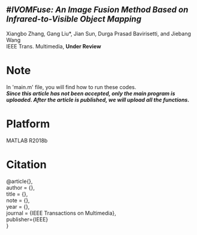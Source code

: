 
#***IVOMFuse: An Image Fusion Method Based on Infrared-to-Visible Object Mapping***  
---
Xiangbo Zhang, Gang Liu*, Jian Sun, Durga Prasad Bavirisetti, and Jiebang Wang  
IEEE Trans. Multimedia, **Under Review**
# Note

In 'main.m' file, you will find how to run these codes.  
***Since this article has not been accepted, only the main program is uploaded. After the article is published, we will upload all the functions.***
# Platform

MATLAB R2018b

# Citation  

@article{},  
 author = {},  
 title = {},  
 note = {},  
 year = {},  
 journal = {IEEE Transactions on Multimedia},  
 publisher={IEEE}  
}
